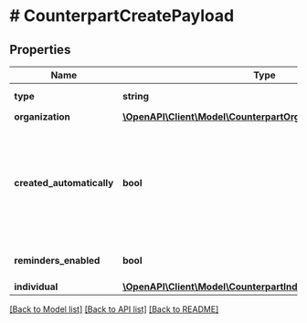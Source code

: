 # # CounterpartCreatePayload

## Properties

Name | Type | Description | Notes
------------ | ------------- | ------------- | -------------
**type** | **string** | Must be \&quot;individual\&quot;. |
**organization** | [**\OpenAPI\Client\Model\CounterpartOrganizationCreatePayload**](CounterpartOrganizationCreatePayload.md) |  |
**created_automatically** | **bool** | &#x60;true&#x60; if the counterpart was created automatically by Monite when processing incoming invoices with OCR. &#x60;false&#x60; if the counterpart was created by the API client. | [optional] [default to false]
**reminders_enabled** | **bool** |  | [optional] [default to false]
**individual** | [**\OpenAPI\Client\Model\CounterpartIndividualCreatePayload**](CounterpartIndividualCreatePayload.md) |  |

[[Back to Model list]](../../README.md#models) [[Back to API list]](../../README.md#endpoints) [[Back to README]](../../README.md)
